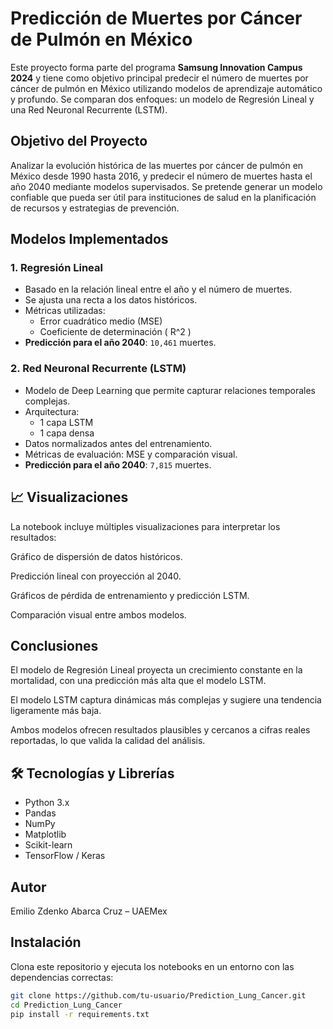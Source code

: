 # Predicción de Muertes por Cáncer de Pulmón en México

Este proyecto forma parte del programa **Samsung Innovation Campus 2024** y tiene como objetivo principal predecir el número de muertes por cáncer de pulmón en México utilizando modelos de aprendizaje automático y profundo. Se comparan dos enfoques: un modelo de Regresión Lineal y una Red Neuronal Recurrente (LSTM).

## Objetivo del Proyecto

Analizar la evolución histórica de las muertes por cáncer de pulmón en México desde 1990 hasta 2016, y predecir el número de muertes hasta el año 2040 mediante modelos supervisados. Se pretende generar un modelo confiable que pueda ser útil para instituciones de salud en la planificación de recursos y estrategias de prevención.

## Modelos Implementados

### 1. Regresión Lineal

- Basado en la relación lineal entre el año y el número de muertes.
- Se ajusta una recta a los datos históricos.
- Métricas utilizadas:
  - Error cuadrático medio (MSE)
  - Coeficiente de determinación \( R^2 \)
- **Predicción para el año 2040**: `10,461` muertes.

### 2. Red Neuronal Recurrente (LSTM)

- Modelo de Deep Learning que permite capturar relaciones temporales complejas.
- Arquitectura:
  - 1 capa LSTM
  - 1 capa densa
- Datos normalizados antes del entrenamiento.
- Métricas de evaluación: MSE y comparación visual.
- **Predicción para el año 2040**: `7,815` muertes.

## 📈 Visualizaciones
La notebook incluye múltiples visualizaciones para interpretar los resultados:

Gráfico de dispersión de datos históricos.

Predicción lineal con proyección al 2040.

Gráficos de pérdida de entrenamiento y predicción LSTM.

Comparación visual entre ambos modelos.

## Conclusiones
El modelo de Regresión Lineal proyecta un crecimiento constante en la mortalidad, con una predicción más alta que el modelo LSTM.

El modelo LSTM captura dinámicas más complejas y sugiere una tendencia ligeramente más baja.

Ambos modelos ofrecen resultados plausibles y cercanos a cifras reales reportadas, lo que valida la calidad del análisis.

## 🛠️ Tecnologías y Librerías

- Python 3.x
- Pandas
- NumPy
- Matplotlib
- Scikit-learn
- TensorFlow / Keras

## Autor
Emilio Zdenko Abarca Cruz – UAEMex

## Instalación

Clona este repositorio y ejecuta los notebooks en un entorno con las dependencias correctas:

```bash
git clone https://github.com/tu-usuario/Prediction_Lung_Cancer.git
cd Prediction_Lung_Cancer
pip install -r requirements.txt
